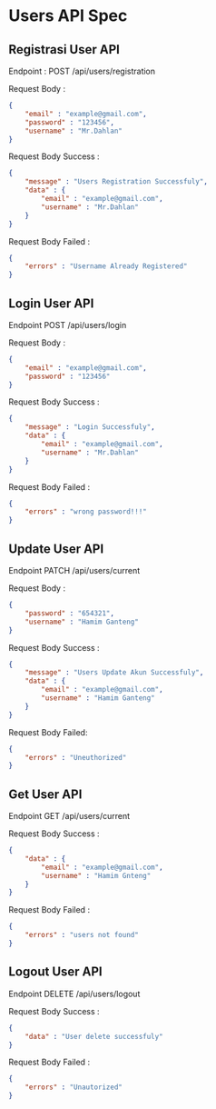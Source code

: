 # Users API Spec

## Registrasi User API

Endpoint : POST /api/users/registration

Request Body :

```json
{
    "email" : "example@gmail.com",
    "password" : "123456",
    "username" : "Mr.Dahlan"
}
```
Request Body Success :
```json
{
    "message" : "Users Registration Successfuly",
    "data" : {
        "email" : "example@gmail.com",
        "username" : "Mr.Dahlan"
    }
}
```
Request Body Failed :
```json
{
    "errors" : "Username Already Registered"
}
```

## Login User API

Endpoint POST /api/users/login

Request Body :
```json
{
    "email" : "example@gmail.com",
    "password" : "123456"
}
```

Request Body Success :
```json
{
    "message" : "Login Successfuly",
    "data" : {
        "email" : "example@gmail.com",
        "username" : "Mr.Dahlan"
    }
}
```

Request Body Failed :
```json
{
    "errors" : "wrong password!!!"
}
```
## Update User API

Endpoint PATCH /api/users/current

Request Body :
```json
{
    "password" : "654321",
    "username" : "Hamim Ganteng"
}
```

Request Body Success :
```json
{
    "message" : "Users Update Akun Successfuly",
    "data" : {
        "email" : "example@gmail.com",
        "username" : "Hamim Ganteng"
    }
}
```
Request Body Failed:
```json
{
    "errors" : "Uneuthorized"
}
```

## Get User API

Endpoint GET /api/users/current

Request Body Success :
```json
{
    "data" : {
        "email" : "example@gmail.com",
        "username" : "Hamim Gnteng"
    }
}
```
Request Body Failed :
```json
{
    "errors" : "users not found"
}
```
## Logout User API
Endpoint DELETE /api/users/logout

Request Body Success :
```json 
{
    "data" : "User delete successfuly"
}
```

Request Body Failed :
```json
{
    "errors" : "Unautorized"
}
```